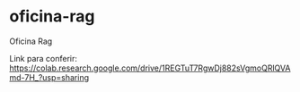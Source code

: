 # oficina-rag
Oficina Rag

Link para conferir: https://colab.research.google.com/drive/1REGTuT7RgwDj882sVgmoQRlQVAmd-7H_?usp=sharing
